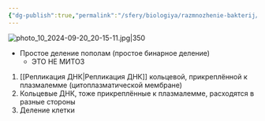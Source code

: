 ```yaml
---
{"dg-publish":true,"permalink":"/sfery/biologiya/razmnozhenie-bakterij/","tags":["Общаябиология"]}
---
```


![photo_10_2024-09-20_20-15-11.jpg|350](/img/user/%D0%90%D1%80%D1%85%D0%B8%D0%B2/%D0%9A%D1%8D%D1%88/photo_10_2024-09-20_20-15-11.jpg)
- Простое деление пополам (простое бинарное деление)
	- ЭТО НЕ МИТОЗ 
1. [[Репликация ДНК\|Репликация ДНК]] кольцевой, прикреплённой к плазмалемме (цитоплазматической мембране)
2. Кольцевые ДНК, тоже прикреплённые к плазмалемме, расходятся в разные стороны
3. Деление клетки